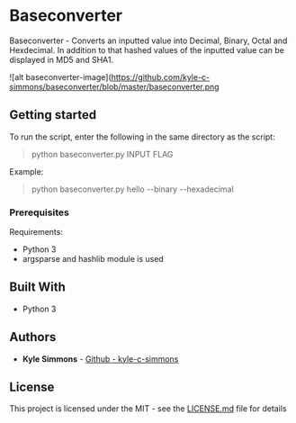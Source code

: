 # Baseconverter

Baseconverter - Converts an inputted value into Decimal, Binary, Octal and Hexdecimal. In addition to that hashed values of the inputted value can be displayed in MD5 and SHA1.

![alt baseconverter-image](https://github.com/kyle-c-simmons/baseconverter/blob/master/baseconverter.png

## Getting started

To run the script, enter the following in the same directory as the script:

> python baseconverter.py INPUT FLAG

Example:
> python baseconverter.py hello --binary --hexadecimal

### Prerequisites

Requirements:
* Python 3
* argsparse and hashlib module is used

## Built With

* Python 3

## Authors

* **Kyle Simmons** - [Github - kyle-c-simmons](https://github.com/kyle-c-simmons/)


## License

This project is licensed under the MIT - see the [LICENSE.md](LICENSE.md) file for details                  
